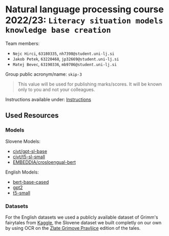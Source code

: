 # Natural language processing course 2022/23: `Literacy situation models knowledge base creation`

Team members:
 * `Nejc Hirci`, `63180335`, `nh7398@student.uni-lj.si`
 * `Jakob Petek`, `63220468`, `jp32669@student.uni-lj.si`
 * `Matej Bevec`, `63190336`, `mb9706@student.uni-lj.si`
 
Group public acronym/name: `skip-3`
 > This value will be used for publishing marks/scores. It will be known only to you and not your colleagues.

Instructions available under: [Instructions](./scripts/README.md)

## Used Resources

### Models

Slovene Models:
- [cjvt/gpt-sl-base](https://huggingface.co/cjvt/gpt-sl-base)
- [cjvt/t5-sl-small](https://huggingface.co/cjvt/t5-sl-small)
- [EMBEDDIA/crosloengual-bert](https://huggingface.co/EMBEDDIA/crosloengual-bert)

English Models:
- [bert-base-cased](https://huggingface.co/bert-base-cased)
- [gpt2](https://huggingface.co/gpt2)
- [t5-small](https://huggingface.co/t5-small)

### Datasets

For the English datasets we used a publicly available dataset of Grimm's fairytales from [Kaggle](https://www.kaggle.com/datasets/tschomacker/grimms-fairy-tales),
the Slovene dataset we built completly on our own by using OCR on the [Zlate Grimove Pravljice](https://plus.cobiss.net/cobiss/si/sl/bib/nuk/261350656) edition of the tales.


